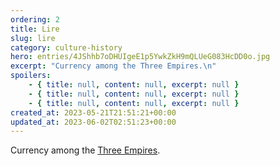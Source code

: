 ```yaml
---
ordering: 2
title: Lire
slug: lire
category: culture-history
hero: entries/4JShhb7oDHUIgeE1p5YwkZkH9mQLUeG083HcDD0o.jpg
excerpt: "Currency among the Three Empires.\n"
spoilers:
    - { title: null, content: null, excerpt: null }
    - { title: null, content: null, excerpt: null }
    - { title: null, content: null, excerpt: null }
created_at: 2023-05-21T21:51:21+00:00
updated_at: 2023-06-02T02:51:23+00:00
---
```

Currency among the [Three Empires](/category/organizations/three-empires).